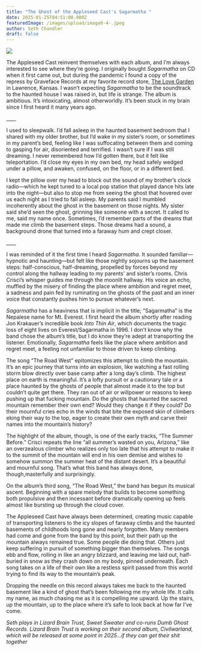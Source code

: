 ```yaml
---
title: "The Ghost of the Appleseed Cast's Sagarmatha "
date: 2025-01-25T04:51:00.000Z
featuredImage: /images/upload/image0-4-.jpeg
author: Seth Chandler
draft: false
---
```

![](/images/upload/image0-4-.jpeg)

The Appleseed Cast reinvent themselves with each album, and I’m always interested to see where they’re going. I originally bought *Sagarmatha* on CD when it first came out, but during the pandemic I found a copy of the repress by Graveface Records at my favorite record store, [The Love Garden](https://www.lovegardensounds.com/) in Lawrence, Kansas. I wasn’t expecting *Sagarmatha* to be the soundtrack to the haunted house I was raised in, but life is strange. The album is ambitious. It’s intoxicating, almost otherworldly. It’s been stuck in my brain since I first heard it many years ago.

\_\_\_\_

I used to sleepwalk. I’d fall asleep in the haunted basement bedroom that I shared with my older brother, but I’d wake in my sister’s room, or sometimes in my parent’s bed, feeling like I was suffocating between them and coming to gasping for air, disoriented and terrified. I wasn’t sure if I was still dreaming. I never remembered how I’d gotten there, but it felt like teleportation. I’d close my eyes in my own bed, my head safely wedged under a pillow, and awaken, confused, on the floor, or in a different bed.

I kept the pillow over my head to block out the sound of my brother’s clock radio—which he kept tuned to a local pop station that played dance hits late into the night—but also to stop me from seeing the ghost that hovered over us each night as I tried to fall asleep. My parents said I mumbled incoherently about the ghost in the basement on those nights. My sister said she’d seen the ghost, grinning like someone with a secret. It called to me, said my name once. Sometimes, I’d remember parts of the dreams that made me climb the basement steps. Those dreams had a sound, a background drone that turned into a faraway hum and crept closer.

\_\_\_\_

I was reminded of it the first time I heard *Sagarmatha*. It sounded familiar—hypnotic and haunting—but felt like those nightly sojourns up the basement steps: half-conscious, half-dreaming, propelled by forces beyond my control along the hallway leading to my parents’ and sister’s rooms. Chris Crisci’s whisper guides me through the moonlit hallway. His voice an echo, muffled by the misery of finding the place where ambition and regret meet, a sadness and pain fed by ruminating on the ghosts of the past and an inner voice that constantly pushes him to pursue whatever’s next.

*Sagarmatha* has a heaviness that is implicit in the title; “Sagarmatha” is the Nepalese name for Mt. Everest. I first heard the album shortly after reading Jon Krakauer’s incredible book *Into Thin Air*, which documents the tragic loss of eight lives on Everest/Sagarmatha in 1996. I don’t know why the band chose the album’s title, but I do know they’re adept at transporting the listener. Emotionally, *Sagarmatha* feels like the place where ambition and regret meet, a feeling not unfamiliar to those driven to keep climbing.

The song “The Road West” epitomizes this attempt to climb the mountain. It’s an epic journey that turns into an explosion, like watching a fast rolling storm blow directly over base camp after a long day’s climb. The highest place on earth is meaningful. It’s a lofty pursuit or a cautionary tale or a place haunted by the ghosts of people that almost made it to the top but couldn’t quite get there. They ran out of air or willpower or reasons to keep pushing up that fucking mountain. Do the ghosts that haunted the sacred mountain remember their own end? Would they change it if they could? Do their mournful cries echo in the winds that bite the exposed skin of climbers eking their way to the top, eager to create their own myth and carve their names into the mountain’s history?

The highlight of the album, though, is one of the early tracks, “The Summer Before.” Crisci repeats the line “all summer’s wasted on you, Arizona,” like an overzealous climber who realizes only too late that his attempt to make it to the summit of the mountain will end in his own demise and wishes to somehow summon the summer heat of the distant desert. It’s a beautiful and mournful song. That’s what this band has always done, though,masterfully and surprisingly.

On the album’s third song, “The Road West,” the band has begun its musical ascent. Beginning with a spare melody that builds to become something both propulsive and then incessant before dramatically opening up feels almost like bursting up through the cloud cover.

The Appleseed Cast have always been determined, creating music capable of transporting listeners to the icy slopes of faraway climbs and the haunted basements of childhoods long gone and nearly forgotten. Many members had come and gone from the band by this point, but their path up the mountain always remained true. Some people die doing that. Others just keep suffering in pursuit of something bigger than themselves. The songs ebb and flow, rolling in like an angry blizzard, and leaving me laid out, half-buried in snow as they crash down on my body, pinned underneath. Each song takes on a life of their own like a restless spirit passed from this world trying to find its way to the mountain’s peak.

Dropping the needle on this record always takes me back to the haunted basement like a kind of ghost that’s been following me my whole life. It calls my name, as much chasing me as it is compelling me upward. Up the stairs, up the mountain, up to the place where it’s safe to look back at how far I’ve come.

*Seth plays in Lizard Brain Trust, Sweet Sweater and co-runs Dumb Ghost Records. Lizard Brain Trust is working on their second album, Civilwarland, which will be released at some point in 2025…if they can get their shit together*
